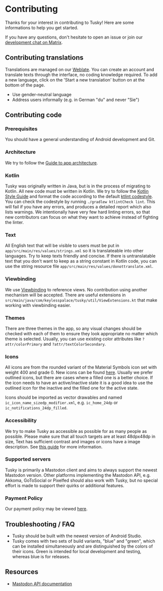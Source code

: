 # Contributing

Thanks for your interest in contributing to Tusky! Here are some informations to help you get started.

If you have any questions, don't hesitate to open an issue or join our [development chat on Matrix](https://riot.im/app/#/room/#Tusky:matrix.org).

## Contributing translations

Translations are managed on our [Weblate](https://weblate.tusky.app/projects/tusky/tusky/). You can create an account and translate texts through the interface, no coding knowledge required.
To add a new language, click on the 'Start a new translation' button on at the bottom of the page.

- Use gender-neutral language
- Address users informally (e.g. in German "du" and never "Sie")

## Contributing code

### Prerequisites
You should have a general understanding of Android development and Git.

### Architecture
We try to follow the [Guide to app architecture](https://developer.android.com/topic/architecture).

### Kotlin
Tusky was originally written in Java, but is in the process of migrating to Kotlin. All new code must be written in Kotlin.
We try to follow the [Kotlin Style Guide](https://developer.android.com/kotlin/style-guide) and format the code according to the default [ktlint codestyle](https://github.com/pinterest/ktlint).
You can check the codestyle by running `./gradlew ktlintCheck lint`. This will fail if you have any errors, and produces a detailed report which also lists warnings.
We intentionally have very few hard linting errors, so that new contributors can focus on what they want to achieve instead of fighting the linter.

### Text
All English text that will be visible to users must be put in `app/src/main/res/values/strings.xml` so it is translateable into other languages.
Try to keep texts friendly and concise.
If there is untranslatable text that you don't want to keep as a string constant in Kotlin code, you can use the string resource file `app/src/main/res/values/donottranslate.xml`.

### Viewbinding
We use [Viewbinding](https://developer.android.com/topic/libraries/view-binding) to reference views. No contribution using another mechanism will be accepted.
There are useful extensions in `src/main/java/com/keylesspalace/tusky/util/ViewExtensions.kt` that make working with viewbinding easier.

### Themes
There are three themes in the app, so any visual changes should be checked with each of them to ensure they look appropriate no matter which theme is selected. Usually, you can use existing color attributes like `?attr/colorPrimary` and `?attr/textColorSecondary`.

### Icons
All icons are from the rounded variant of the Material Symbols icon set with weight 400 and grade 0.
New icons can be found [here](https://fonts.google.com/icons?icon.style=Rounded&icon.size=24).
Usually we prefer outlined icons, but there are cases where a filled one is a better choice.
If the icon needs to have an active/inactive state it is a good idea to use the outlined icon for the inactive and the filled one for the active state.

Icons should be imported as vector drawables and named `ic_icon_name_sizedp_modifier.xml`, e.g. `ic_home_24dp` or `ic_notifications_24dp_filled`.

### Accessibility
We try to make Tusky as accessible as possible for as many people as possible. Please make sure that all touch targets are at least 48dpx48dp in size, Text has sufficient contrast and images or icons have a image description. See [this guide](https://developer.android.com/guide/topics/ui/accessibility/apps) for more information.

### Supported servers
Tusky is primarily a Mastodon client and aims to always support the newest Mastodon version. Other platforms implementing the Mastodon API, e.g. Akkoma, GoToSocial or Pixelfed should also work with Tusky, but no special effort is made to support their quirks or additional features.

### Payment Policy
Our payment policy may be viewed [here](https://github.com/tuskyapp/Tusky/blob/develop/doc/PaymentPolicy.md).

## Troubleshooting / FAQ

- Tusky should be built with the newest version of Android Studio.
- Tusky comes with two sets of build variants, "blue" and "green", which can be installed simultaneously and are distinguished by the colors of their icons. Green is intended for local development and testing, whereas blue is for releases.

## Resources
- [Mastodon API documentation](https://docs.joinmastodon.org/api/)
